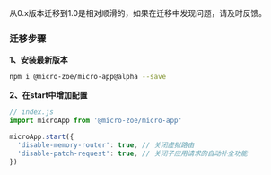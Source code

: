 从0.x版本迁移到1.0是相对顺滑的，如果在迁移中发现问题，请及时反馈。

### 迁移步骤
**1、安装最新版本**
```bash
npm i @micro-zoe/micro-app@alpha --save
```

**2、在start中增加配置**
```js
// index.js
import microApp from '@micro-zoe/micro-app'

microApp.start({
  'disable-memory-router': true, // 关闭虚拟路由
  'disable-patch-request': true, // 关闭子应用请求的自动补全功能
})
```
